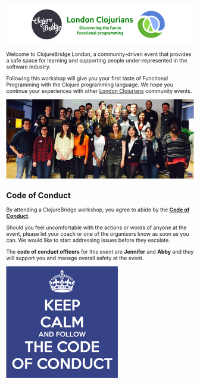![ClojureBridge - London Clojurians](/images/clojurebridge-london-clojurians-banner-abby-remix.png)

Welcome to ClojureBridge London, a community-driven event that provides a safe space for learning and supporting people under-represented in the software industry.

Following this workshop will give you your first taste of Functional Programming with the Clojure programming language.  We hope you continue your experiences with other [London Clojurians](http://www.londonclojurians.org/) community events.

![ClojureBridge London - supporting diversity](/images/clojurebridge-diversity-2015.png)

## Code of Conduct

By attending a ClojureBridge workshop, you agree to abide by the **[Code of Conduct](https://bridgefoundry.org/code-of-conduct/)**.

Should you feel uncomfortable with the actions or words of anyone at the event, please let your coach or one of the organisers know as soon as you can.  We would like to start addressing issues before they escalate.

The **code of conduct officers** for this event are **Jennifer** and **Abby** and they will support you and manage overall safety at the event.

![Keep calm and follow the code of conduct](/images/keep-calm-and-follow-the-code-of-conduct.png)
